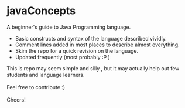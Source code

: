 javaConcepts
============

A beginner's guide to Java Programming language.
<ul>
<li>Basic constructs and syntax of the language described vividly.</li>
<li>Comment lines added in most places to describe almost everything.</li>
<li>Skim the repo for a quick revision on the language.</li>
<li>Updated frequently (most probably :P )</li>
</ul>

This is repo may seem simple and silly , but it may actually help out few students and language learners.<br/>
<br/>
Feel free to contribute :) <br/>
<br/>
Cheers!
